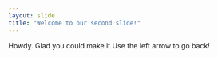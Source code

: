 ```yaml
---
layout: slide
title: "Welcome to our second slide!"
---
```

Howdy. Glad you could make it
Use the left arrow to go back!
